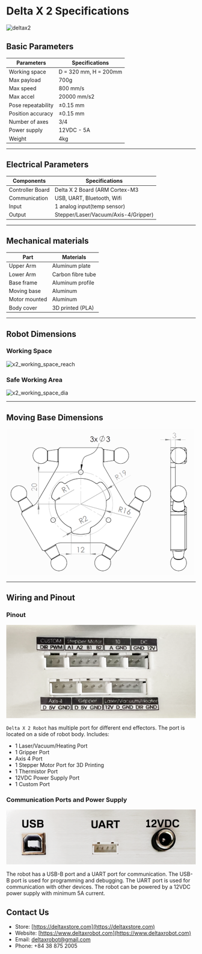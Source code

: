 # Delta X 2 Specifications

![deltax2](https://raw.githubusercontent.com/deltaxrobot/Delta-X-Docs/master/docs/images/deltax2.png)

## Basic Parameters

|Parameters                   | Specifications      |
|-----------------------------|---------------------|
|Working space                |D = 320 mm, H = 200mm|
|Max payload                  |700g                 |
|Max speed                    |800 mm/s             |
|Max accel                    |20000 mm/s2          |
|Pose repeatability           |±0.15 mm             |
|Position accuracy            |±0.15 mm             |
|Number of axes               |3/4                  |
|Power supply                 |12VDC - 5A           |
|Weight                       |4kg                  |

---

## Electrical Parameters

|Components                   | Specifications      |
|-----------------------------|---------------------|
|Controller Board             |Delta X 2 Board (ARM Cortex-M3|
|Communication                |USB, UART, Bluetooth, Wifi   |
|Input                        |1 analog input(temp sensor)  |
|Output                       |Stepper/Laser/Vacuum/Axis-4/Gripper)|

---

## Mechanical materials

|Part                         | Materials           |
|-----------------------------|---------------------|
|Upper Arm                    |Aluminum plate       |
|Lower Arm                    |Carbon fibre tube    |
|Base frame                   |Aluminum profile     |
|Moving base                  |Aluminum             |
|Motor mounted                |Aluminum             |
|Body cover                   |3D printed (PLA)     |

---

## Robot Dimensions

### Working Space

![x2_working_space_reach](https://raw.githubusercontent.com/deltaxrobot/Delta-X-Docs/master/docs/images/x2_workingspace.png)

### Safe Working Area

![x2_working_space_dia](https://raw.githubusercontent.com/deltaxrobot/Delta-X-Docs/master/docs/images/x2_workingspace_dia.png)

---

## Moving Base Dimensions

![x2_moving_base](https://raw.githubusercontent.com/deltaxrobot/Delta-X-Docs/master/docs/images/x2_moving_base_small.png)

---

## Wiring and Pinout

### Pinout

![x2_pinout](https://raw.githubusercontent.com/deltaxrobot/Delta-X-Docs/master/docs/images/x2_pinout_2.png)

`Delta X 2 Robot` has multiple port for different end effectors. The port is located on a side of robot body. Includes:

* 1 Laser/Vacuum/Heating Port
* 1 Gripper Port
* Axis 4 Port
* 1 Stepper Motor Port for 3D Printing
* 1 Thermistor Port
* 12VDC Power Supply Port
* 1 Custom Port

### Communication Ports and Power Supply

![x2_ports](https://raw.githubusercontent.com/deltaxrobot/Delta-X-Docs/master/docs/images/x2_pinout_1.png)

The robot has a USB-B port and a UART port for communication. The USB-B port is used for programming and debugging. The UART port is used for communication with other devices. The robot can be powered by a 12VDC power supply with minimum 5A current.

## Contact Us

* Store: [https://deltaxstore.com](https://deltaxstore.com)
* Website: [https://www.deltaxrobot.com](https://www.deltaxrobot.com)
* Email: [deltaxrobot@gmail.com](mailto:deltaxrobot@gmail.com)
* Phone: +84 38 875 2005
